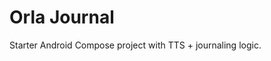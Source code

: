 # Orla Journal

Starter Android Compose project with TTS + journaling logic.
<!-- trigger workflow -->

